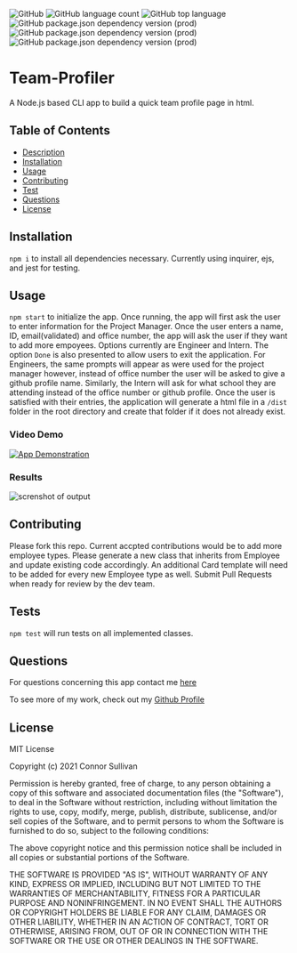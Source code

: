 ![GitHub](https://img.shields.io/github/license/Koxuvar/Team-Profiler)
![GitHub language count](https://img.shields.io/github/languages/count/Koxuvar/Team-Profiler)
![GitHub top language](https://img.shields.io/github/languages/top/Koxuvar/Team-Profiler)
![GitHub package.json dependency version (prod)](https://img.shields.io/github/package-json/dependency-version/Koxuvar/Team-Profiler/inquirer)
![GitHub package.json dependency version (prod)](https://img.shields.io/github/package-json/dependency-version/Koxuvar/Team-Profiler/jest)
![GitHub package.json dependency version (prod)](https://img.shields.io/github/package-json/dependency-version/Koxuvar/Team-Profiler/ejs)

# Team-Profiler

A Node.js based CLI app to build a quick team profile page in html.

## Table of Contents

 - [Description](#Description)
 - [Installation](#Installation)
 - [Usage](#Usage)
 - [Contributing](#Contributing)
 - [Test](#Tests)
 - [Questions](#Questions)
 - [License](#License)

 ## Installation

 ```npm i``` to install all dependencies necessary. Currently using inquirer, ejs, and jest for testing.

 ## Usage

 ```npm start``` to initialize the app. Once running, the app will first ask the user to enter information for the Project Manager. Once the user enters a name, ID, email(validated) and office number, the app will ask the user if they want to add more empoyees. Options currently are Engineer and Intern. The option ```Done``` is also presented to allow users to exit the application. For Engineers, the same prompts will appear as were used for the project manager however, instead of office number the user will be asked to give a github profile name. Similarly, the Intern will ask for what school they are attending instead of the office number or github profile. Once the user is satisfied with their entries, the application will generate a html file in a ```/dist``` folder in the root directory and create that folder if it does not already exist. 

### Video Demo
 [![App Demonstration](https://img.youtube.com/vi/NP820Yo6SW8/0.jpg)](https://www.youtube.com/watch?v=NP820Yo6SW8)

### Results
 ![screnshot of output](./public/Images/GeneratedSiteSC-1.png)

 ## Contributing

 Please fork this repo. Current accpted contributions would be to add more employee types. Please generate a new class that inherits from Employee and update existing code accordingly. An additional Card template will need to be added for every new Employee type as well. Submit Pull Requests when ready for review by the dev team.

 ## Tests

 ```npm test``` will run tests on all implemented classes.

 ## Questions

 For questions concerning this app contact me [here](mailto:connor@mmvdesigns.com)
 
 To see more of my work, check out my [Github Profile](http://www.github.com/Koxuvar)

 ## License

 MIT License
 
 Copyright (c) 2021 Connor Sullivan
 
 Permission is hereby granted, free of charge, to any person obtaining a copy
 of this software and associated documentation files (the "Software"), to deal
 in the Software without restriction, including without limitation the rights
 to use, copy, modify, merge, publish, distribute, sublicense, and/or sell
 copies of the Software, and to permit persons to whom the Software is
 furnished to do so, subject to the following conditions:
 
 The above copyright notice and this permission notice shall be included in all
 copies or substantial portions of the Software.
 
 THE SOFTWARE IS PROVIDED "AS IS", WITHOUT WARRANTY OF ANY KIND, EXPRESS OR
 IMPLIED, INCLUDING BUT NOT LIMITED TO THE WARRANTIES OF MERCHANTABILITY,
 FITNESS FOR A PARTICULAR PURPOSE AND NONINFRINGEMENT. IN NO EVENT SHALL THE
 AUTHORS OR COPYRIGHT HOLDERS BE LIABLE FOR ANY CLAIM, DAMAGES OR OTHER
 LIABILITY, WHETHER IN AN ACTION OF CONTRACT, TORT OR OTHERWISE, ARISING FROM,
 OUT OF OR IN CONNECTION WITH THE SOFTWARE OR THE USE OR OTHER DEALINGS IN THE
 SOFTWARE.
